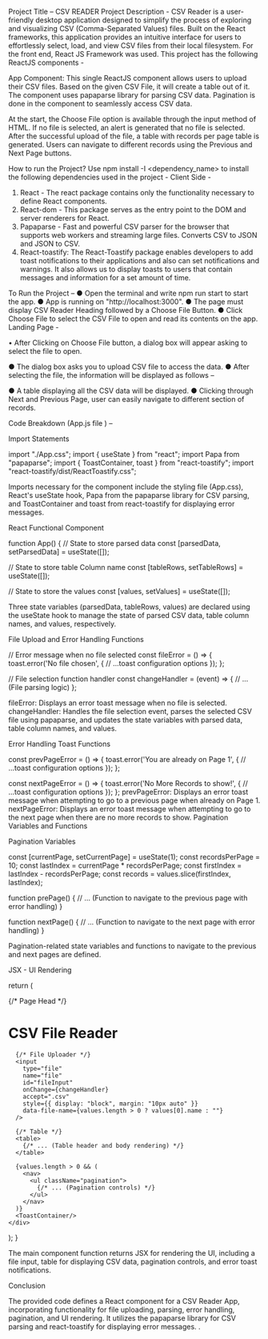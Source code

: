 Project Title – CSV READER
Project Description -
CSV Reader is a user-friendly desktop application designed to simplify the process of exploring and visualizing CSV (Comma-Separated Values) files. Built on the React frameworks, this application provides an intuitive interface for users to effortlessly select, load, and view CSV files from their local filesystem. 
For the front end, React JS Framework was used. This project has the following ReactJS components -

App Component: This single ReactJS component allows users to upload their CSV files. Based on the given CSV File, it will create a table out of it. The component uses papaparse library for parsing CSV data. Pagination is done in the component to seamlessly access CSV data.

At the start, the Choose File option is available through the input method of HTML. If no file is selected, an alert is generated that no file is selected. After the successful upload of the file, a table with records per page table is generated. Users can navigate to different records using the Previous and Next Page buttons. 

How to run the Project?
Use npm install -I <dependency_name> to install the following dependencies used in the project -
Client Side -
1.	React - The react package contains only the functionality necessary to define React components.
2.	React-dom - This package serves as the entry point to the DOM and server renderers for React.
3.	Papaparse - Fast and powerful CSV parser for the browser that supports web workers and streaming large files. Converts CSV to JSON and JSON to CSV. 
4.	React-toastify: The React-Toastify package enables developers to add toast notifications to their applications and also can set notifications and warnings. It also allows us to display toasts to users that contain messages and information for a set amount of time.

To Run the Project –
●	Open the terminal and write npm run start to start the app.
●	App is running on "http://localhost:3000".
●	The page must display CSV Reader Heading followed by a Choose File Button.
●	Click Choose File to select the CSV File to open and read its contents on the app.
Landing Page -




•	After Clicking on Choose File button, a dialog box will appear asking to select the file to open.


 
●	The dialog box asks you to upload CSV file to access the data.
●	After selecting the file, the information will be displayed as follows – 
 
●	A table displaying all the CSV data will be displayed.
●	Clicking through Next and Previous Page, user can easily navigate to different section of records.





Code Breakdown   (App.js file ) –

Import Statements

import "./App.css";
import { useState } from "react";
import Papa from "papaparse";
import { ToastContainer, toast } from "react-toastify";
import "react-toastify/dist/ReactToastify.css";

Imports necessary for the component include the styling file (App.css), React's useState hook, Papa from the papaparse library for CSV parsing, and ToastContainer and toast from react-toastify for displaying error messages.

React Functional Component

function App() {
  // State to store parsed data
  const [parsedData, setParsedData] = useState([]);

  // State to store table Column name
  const [tableRows, setTableRows] = useState([]);

  // State to store the values
  const [values, setValues] = useState([]);

Three state variables (parsedData, tableRows, values) are declared using the useState hook to manage the state of parsed CSV data, table column names, and values, respectively.



File Upload and Error Handling Functions


  // Error message when no file selected
  const fileError = () => {
    toast.error('No file chosen', {
      // ...toast configuration options
    });
  };

  // File selection function handler
  const changeHandler = (event) => {
    // ... (File parsing logic)
  };

fileError: Displays an error toast message when no file is selected.
changeHandler: Handles the file selection event, parses the selected CSV file using papaparse, and updates the state variables with parsed data, table column names, and values.

Error Handling Toast Functions

  const prevPageError = () => {
    toast.error('You are already on Page 1', {
      // ...toast configuration options
    });
  };

  const nextPageError = () => {
    toast.error('No More Records to show!', {
      // ...toast configuration options
    });
  };
prevPageError: Displays an error toast message when attempting to go to a previous page when already on Page 1.
nextPageError: Displays an error toast message when attempting to go to the next page when there are no more records to show.
Pagination Variables and Functions


  Pagination Variables

  const [currentPage, setCurrentPage] = useState(1);
  const recordsPerPage = 10;
  const lastIndex = currentPage * recordsPerPage;
  const firstIndex = lastIndex - recordsPerPage;
  const records = values.slice(firstIndex, lastIndex);

  function prePage() {
    // ... (Function to navigate to the previous page with error handling)
  }

  function nextPage() {
    // ... (Function to navigate to the next page with error handling)
  }

Pagination-related state variables and functions to navigate to the previous and next pages are defined.
 
JSX - UI Rendering

  return (
    <div>
      {/* Page Head */}
      <h1> CSV File Reader </h1>

      {/* File Uploader */}
      <input
        type="file"
        name="file"
        id="fileInput"
        onChange={changeHandler}
        accept=".csv"
        style={{ display: "block", margin: "10px auto" }}
        data-file-name={values.length > 0 ? values[0].name : ""}
      />
      
      {/* Table */}
      <table>
        {/* ... (Table header and body rendering) */}
      </table>

      {values.length > 0 && (
        <nav>
          <ul className="pagination">
            {/* ... (Pagination controls) */}
          </ul>
        </nav>
      )}
      <ToastContainer/>
    </div>
  );
}

The main component function returns JSX for rendering the UI, including a file input, table for displaying CSV data, pagination controls, and error toast notifications.


Conclusion

The provided code defines a React component for a CSV Reader App, incorporating functionality for file uploading, parsing, error handling, pagination, and UI rendering. It utilizes the papaparse library for CSV parsing and react-toastify for displaying error messages. 
.
